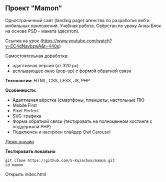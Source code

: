 ## Проект "Mamon"

Одностраничный сайт (landing page) агенства по разработке веб и мобильных приложений. Учебная работа. Свёрстан по уроку Анны Блок на основе PSD - макета (десктоп).

Ссылка на урок (https://www.youtube.com/watch?v=EC4dNavbzwA&t=440s)

Самостоятельная доработка:

-   адаптивная версия (от 320 px)
-   всплывающее окно (pop-up) c формой обратной связи

**Технологии:** HTML, CSS, LESS, JS, PHP

**Особенности:**

-   Адаптивная вёрстка (смартфоны, планшеты, настольные ПК)
-   Mobile First
-   Pixel Perfect
-   SVG-графика
-   Форма обратной связи (тестировать на полноценном хостинге с поддержкой PHP)
-   Подключен и настроен слайдер Owl Carousel

[Демо онлайн](https://s-kozachuk.github.io/mamon)

**Тестировать локально**

```
git clone https://github.com/S-Kozachuk/mamon.git
cd mamon
```

Открыть index.html
